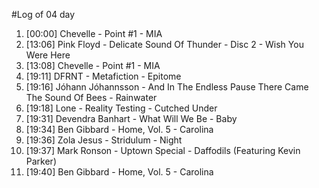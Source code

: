#Log of 04 day

1. [00:00] Chevelle - Point #1 - MIA
1. [13:06] Pink Floyd - Delicate Sound Of Thunder - Disc 2 - Wish You Were Here
1. [13:08] Chevelle - Point #1 - MIA
1. [19:11] DFRNT - Metafiction - Epitome
1. [19:16] Jóhann Jóhannsson - And In The Endless Pause There Came The Sound Of Bees - Rainwater
1. [19:18] Lone - Reality Testing - Cutched Under
1. [19:31] Devendra Banhart - What Will We Be - Baby
1. [19:34] Ben Gibbard - Home, Vol. 5 - Carolina
1. [19:36] Zola Jesus - Stridulum - Night
1. [19:37] Mark Ronson - Uptown Special - Daffodils (Featuring Kevin Parker)
1. [19:40] Ben Gibbard - Home, Vol. 5 - Carolina
